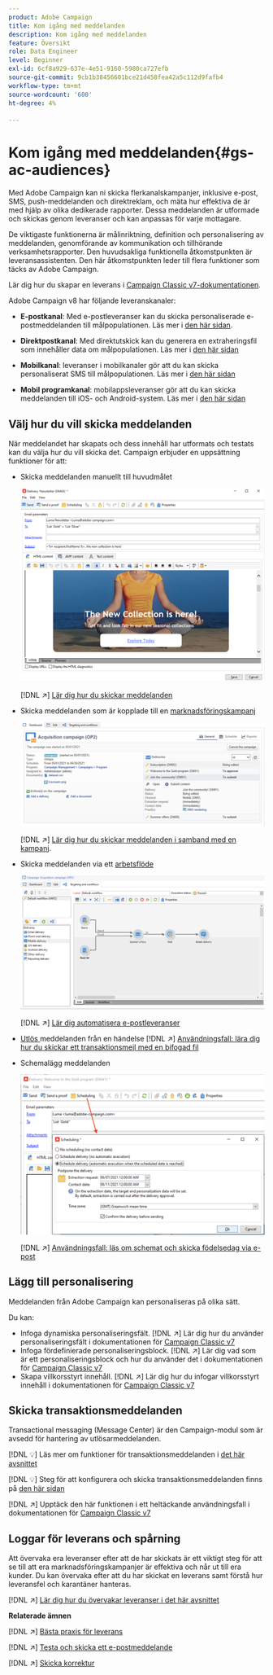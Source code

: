 ```yaml
---
product: Adobe Campaign
title: Kom igång med meddelanden
description: Kom igång med meddelanden
feature: Översikt
role: Data Engineer
level: Beginner
exl-id: 6cf8a929-637e-4e51-9160-5980ca727efb
source-git-commit: 9cb1b38456601bce21d458fea42a5c112d9fafb4
workflow-type: tm+mt
source-wordcount: '600'
ht-degree: 4%

---
```


# Kom igång med meddelanden{#gs-ac-audiences}

Med Adobe Campaign kan ni skicka flerkanalskampanjer, inklusive e-post, SMS, push-meddelanden och direktreklam, och mäta hur effektiva de är med hjälp av olika dedikerade rapporter. Dessa meddelanden är utformade och skickas genom leveranser och kan anpassas för varje mottagare.

De viktigaste funktionerna är målinriktning, definition och personalisering av meddelanden, genomförande av kommunikation och tillhörande verksamhetsrapporter. Den huvudsakliga funktionella åtkomstpunkten är leveransassistenten. Den här åtkomstpunkten leder till flera funktioner som täcks av Adobe Campaign.

Lär dig hur du skapar en leverans i [Campaign Classic v7-dokumentationen](https://experienceleague.adobe.com/docs/campaign-classic/using/sending-messages/key-steps-when-creating-a-delivery/steps-about-delivery-creation-steps.html).

Adobe Campaign v8 har följande leveranskanaler:

* **E-postkanal**: Med e-postleveranser kan du skicka personaliserade e-postmeddelanden till målpopulationen. Läs mer i [den här sidan](../send/email.md).

* **Direktpostkanal**: Med direktutskick kan du generera en extraheringsfil som innehåller data om målpopulationen.  Läs mer i [den här sidan](../send/direct-mail.md)

* **Mobilkanal**: leveranser i mobilkanaler gör att du kan skicka personaliserat SMS till målpopulationen.  Läs mer i [den här sidan](../send/sms.md)

* **Mobil programkanal**: mobilappsleveranser gör att du kan skicka meddelanden till iOS- och Android-system.  Läs mer i [den här sidan](../send/push.md)

<!--
* **LINE channel**: LINE deliveries let you send messages on LINE, an instant messaging application available on all smartphones. Learn more in [this page](../send/line.md)
-->

## Välj hur du vill skicka meddelanden

När meddelandet har skapats och dess innehåll har utformats och testats kan du välja hur du vill skicka det. Campaign erbjuder en uppsättning funktioner för att:

* Skicka meddelanden manuellt till huvudmålet

   ![](assets/send-email.png)

   [!DNL :arrow_upper_right:] [Lär dig hur du skickar meddelanden](https://experienceleague.adobe.com/docs/campaign-classic/using/sending-messages/sending-emails/sending-an-email/sending-messages.html)
* Skicka meddelanden som är kopplade till en [marknadsföringskampanj](campaigns.md)

   ![](assets/deliveries-in-a-campaign.png)

   [!DNL :arrow_upper_right:] [Lär dig hur du skickar meddelanden i samband med en kampanj](https://experienceleague.adobe.com/docs/campaign-classic/using/orchestrating-campaigns/orchestrate-campaigns/marketing-campaign-deliveries.html).
* Skicka meddelanden via ett [arbetsflöde](../config/workflows.md)

   ![](assets/send-in-a-wf.png)

   [!DNL :arrow_upper_right:] [Lär dig automatisera e-postleveranser](https://experienceleague.adobe.com/docs/campaign-classic/using/automating-with-workflows/action-activities/delivery.html)
* [Utlös ](../send/transactional.md) meddelanden från en händelse
   [!DNL :arrow_upper_right:] [Användningsfall: lära dig hur du skickar ett transaktionsmejl med en bifogad fil](https://experienceleague.adobe.com/docs/campaign-classic/using/transactional-messaging/transactional-email-with-attachments.html?lang=en)
* Schemalägg meddelanden

   ![](assets/schedule-send.png)

   [!DNL :arrow_upper_right:] [Användningsfall: läs om schemat och skicka födelsedag via e-post](https://experienceleague.adobe.com/docs/campaign-classic/using/automating-with-workflows/use-cases/deliveries/sending-a-birthday-email.html?)


## Lägg till personalisering

Meddelanden från Adobe Campaign kan personaliseras på olika sätt.

Du kan:

* Infoga dynamiska personaliseringsfält.
   [!DNL :arrow_upper_right:] Lär dig hur du använder personaliseringsfält i dokumentationen för  [Campaign Classic v7](https://experienceleague.adobe.com/docs/campaign-classic/using/sending-messages/personalizing-deliveries/personalization-fields.html)
* Infoga fördefinierade personaliseringsblock.
   [!DNL :arrow_upper_right:] Lär dig vad som är ett personaliseringsblock och hur du använder det i dokumentationen för  [Campaign Classic v7](https://experienceleague.adobe.com/docs/campaign-classic/using/sending-messages/personalizing-deliveries/personalization-blocks.html)
* Skapa villkorsstyrt innehåll.
   [!DNL :arrow_upper_right:] Lär dig hur du infogar villkorsstyrt innehåll i dokumentationen för  [Campaign Classic v7](https://experienceleague.adobe.com/docs/campaign-classic/using/sending-messages/personalizing-deliveries/conditional-content.html)

## Skicka transaktionsmeddelanden

Transactional messaging (Message Center) är den Campaign-modul som är avsedd för hantering av utlösarmeddelanden.

[!DNL :bulb:] Läs mer om funktioner för transaktionsmeddelanden i  [det här avsnittet](../dev/architecture.md#transac-msg-archi)

[!DNL :bulb:] Steg för att konfigurera och skicka transaktionsmeddelanden finns på  [den här sidan](../send/transactional.md)

[!DNL :arrow_upper_right:] Upptäck den här funktionen i ett heltäckande användningsfall i dokumentationen för  [Campaign Classic v7](https://experienceleague.adobe.com/docs/campaign-classic/using/transactional-messaging/transactional-email-with-attachments.html?lang=en)

## Loggar för leverans och spårning

Att övervaka era leveranser efter att de har skickats är ett viktigt steg för att se till att era marknadsföringskampanjer är effektiva och når ut till era kunder. Du kan övervaka efter att du har skickat en leverans samt förstå hur leveransfel och karantäner hanteras.

[!DNL :arrow_upper_right:] [Lär dig hur du övervakar leveranser i det här avsnittet](https://experienceleague.adobe.com/docs/campaign-classic/using/sending-messages/monitoring-deliveries/about-delivery-monitoring.html?lang=en#sending-messages)


**Relaterade ämnen**

[!DNL :arrow_upper_right:]  [Bästa praxis för leverans](https://experienceleague.adobe.com/docs/campaign-classic/using/sending-messages/key-steps-when-creating-a-delivery/delivery-bestpractices/delivery-best-practices.html)

[!DNL :arrow_upper_right:]  [Testa och skicka ett e-postmeddelande](https://experienceleague.adobe.com/docs/campaign-classic/using/sending-messages/sending-emails/sending-an-email/sending-messages.html)

[!DNL :arrow_upper_right:]  [Skicka korrektur](https://experienceleague.adobe.com/docs/campaign-classic/using/sending-messages/key-steps-when-creating-a-delivery/steps-validating-the-delivery.html)

